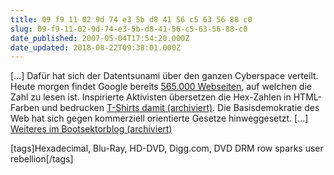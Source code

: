 ```yaml
---
title: 09 f9 11 02 9d 74 e3 5b d8 41 56 c5 63 56 88 c0
slug: 09-f9-11-02-9d-74-e3-5b-d8-41-56-c5-63-56-88-c0
date_published: 2007-05-04T17:54:20.000Z
date_updated: 2018-08-22T09:38:01.000Z
---
```


[...] Dafür hat sich der Datentsunami über den ganzen Cyberspace verteilt. Heute morgen findet Google bereits [565.000 Webseiten](http://www.google.de/search?hl=de&amp;client=opera&amp;rls=de&amp;hs=Fg&amp;q=09+f9+11+02+9d+74+e3+5b+d8+41+56+c5+63+56+88+c0&amp;btnG=Suche&amp;meta=lr%3D), auf welchen die Zahl zu lesen ist. Inspirierte Aktivisten übersetzen die Hex-Zahlen in HTML-Farben und bedrucken [T-Shirts damit (archiviert)](http://web.archive.org/web/20070505020251/http://www.boingboing.net:80/2007/05/02/are_these_colors_ill.html). Die Basisdemokratie des Web hat sich gegen kommerziell orientierte Gesetze hinweggesetzt. [...] [Weiteres im Bootsektorblog (archiviert)](http://web.archive.org/web/20070505080219/http://www.bootsektorblog.de:80/2007/05/der_diggdrmkrie.html)

[tags]Hexadecimal, Blu-Ray, HD-DVD, Digg.com, DVD DRM row sparks user rebellion[/tags]
